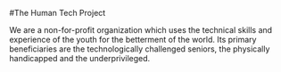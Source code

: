 #The Human Tech Project

We are a non-for-profit organization which uses the technical skills and experience of the youth for the betterment of the world. Its primary beneficiaries are the technologically challenged seniors, the physically handicapped and the underprivileged.

